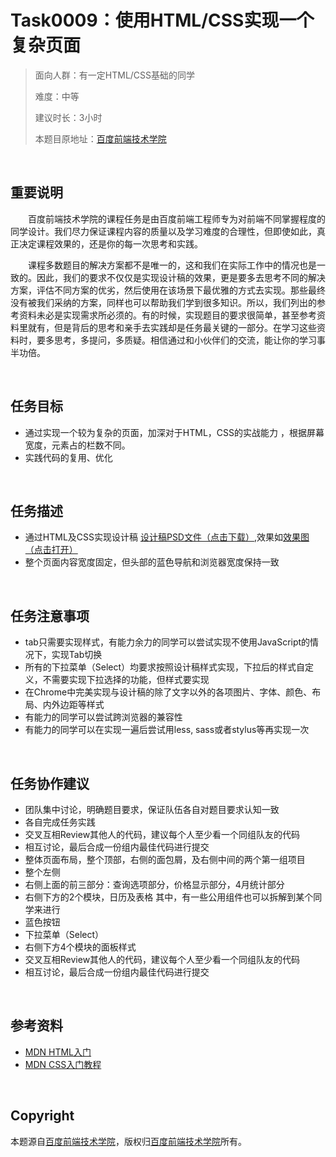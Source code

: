 ﻿# Task0009：使用HTML/CSS实现一个复杂页面
> 面向人群：有一定HTML/CSS基础的同学
>
> 难度：中等
>
> 建议时长：3小时
>
> 本题目原地址：[百度前端技术学院](http://ife.baidu.com/2016/task/detail?taskId=8)

<br />

## 重要说明

&emsp;&emsp;百度前端技术学院的课程任务是由百度前端工程师专为对前端不同掌握程度的同学设计。我们尽力保证课程内容的质量以及学习难度的合理性，但即使如此，真正决定课程效果的，还是你的每一次思考和实践。

&emsp;&emsp;课程多数题目的解决方案都不是唯一的，这和我们在实际工作中的情况也是一致的。因此，我们的要求不仅仅是实现设计稿的效果，更是要多去思考不同的解决方案，评估不同方案的优劣，然后使用在该场景下最优雅的方式去实现。那些最终没有被我们采纳的方案，同样也可以帮助我们学到很多知识。所以，我们列出的参考资料未必是实现需求所必须的。有的时候，实现题目的要求很简单，甚至参考资料里就有，但是背后的思考和亲手去实践却是任务最关键的一部分。在学习这些资料时，要多思考，多提问，多质疑。相信通过和小伙伴们的交流，能让你的学习事半功倍。

<br />

## 任务目标

- 通过实现一个较为复杂的页面，加深对于HTML，CSS的实战能力 ，根据屏幕宽度，元素占的栏数不同。
- 实践代码的复用、优化

<br />

## 任务描述

- 通过HTML及CSS实现设计稿 [设计稿PSD文件（点击下载）](http://7xrp04.com1.z0.glb.clouddn.com/task_1_9_1.psd),效果如[效果图（点击打开）](images/task_1_9_2.jpg)
- 整个页面内容宽度固定，但头部的蓝色导航和浏览器宽度保持一致


<br />

## 任务注意事项

- tab只需要实现样式，有能力余力的同学可以尝试实现不使用JavaScript的情况下，实现Tab切换 
- 所有的下拉菜单（Select）均要求按照设计稿样式实现，下拉后的样式自定义，不需要实现下拉选择的功能，但样式要实现
- 在Chrome中完美实现与设计稿的除了文字以外的各项图片、字体、颜色、布局、内外边距等样式
- 有能力的同学可以尝试跨浏览器的兼容性
- 有能力的同学可以在实现一遍后尝试用less, sass或者stylus等再实现一次



<br />

## 任务协作建议

- 团队集中讨论，明确题目要求，保证队伍各自对题目要求认知一致
- 各自完成任务实践
- 交叉互相Review其他人的代码，建议每个人至少看一个同组队友的代码
- 相互讨论，最后合成一份组内最佳代码进行提交
- 整体页面布局，整个顶部，右侧的面包屑，及右侧中间的两个第一组项目
- 整个左侧
- 右侧上面的前三部分：查询选项部分，价格显示部分，4月统计部分
- 右侧下方的2个模块，日历及表格
其中，有一些公用组件也可以拆解到某个同学来进行
- 蓝色按钮
- 下拉菜单（Select）
- 右侧下方4个模块的面板样式
- 交叉互相Review其他人的代码，建议每个人至少看一个同组队友的代码
- 相互讨论，最后合成一份组内最佳代码进行提交

<br />

## 参考资料

- [MDN HTML入门](https://developer.mozilla.org/zh-CN/docs/Web/Guide/HTML/Introduction)
- [MDN CSS入门教程](https://developer.mozilla.org/zh-CN/docs/Web/Guide/CSS/Getting_started)

<br />

## Copyright

本题源自[百度前端技术学院](http://ife.baidu.com/2016/task/detail?taskId=9)，版权归[百度前端技术学院](http://ife.baidu.com/)所有。

